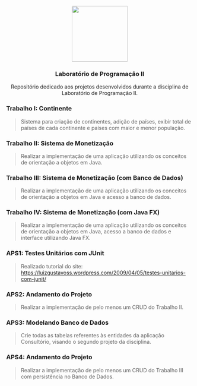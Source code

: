 <p align="center">
  <img src="https://logos-download.com/wp-content/uploads/2016/10/Java_logo_icon.png" height="150">
  <h3 align="center">Laboratório de Programação II</h3>
  <p align="center">Repositório dedicado aos projetos desenvolvidos durante a disciplina de Laboratório de Programação II.</p>
 </p>


### Trabalho I: Continente
> Sistema para criação de continentes, adição de países, exibir total de países de cada continente e países com maior e menor população.
### Trabalho II: Sistema de Monetização
> Realizar a implementação de uma aplicação utilizando os conceitos de orientação a objetos em Java.
### Trabalho III: Sistema de Monetização (com Banco de Dados)
> Realizar a implementação de uma aplicação utilizando os conceitos de orientação a objetos em Java e acesso a banco de dados.
### Trabalho IV: Sistema de Monetização (com Java FX)
> Realizar a implementação de uma aplicação utilizando os conceitos de orientação a objetos em Java, acesso a banco de dados e interface utilizando Java FX.

### APS1: Testes Unitários com JUnit
> Realizado tutorial do site: https://luizgustavoss.wordpress.com/2009/04/05/testes-unitarios-com-junit/
### APS2: Andamento do Projeto 
> Realizar a implementação de pelo menos um CRUD do Trabalho II.
### APS3: Modelando Banco de Dados
> Crie todas as tabelas referentes às entidades da aplicação Consultório, visando o segundo projeto da disciplina.
### APS4: Andamento do Projeto 
> Realizar a implementação de pelo menos um CRUD do Trabalho III com persistência no Banco de Dados.
